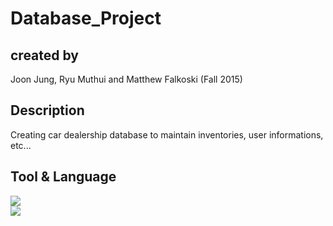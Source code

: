 # Database_Project 
  
## created by 
  Joon Jung, Ryu Muthui and Matthew Falkoski (Fall 2015) 

## Description
  Creating car dealership database to maintain inventories, user informations, etc...
  
## Tool & Language
<img src="http://www.chinwyejin.com/wp-content/uploads/2012/12/mysql-vector1-400x288.jpg">
<br>
<img src="http://www.lafermeduweb.net/images/tutorial/39/.orig/mysql-workbench.png">
<br>
